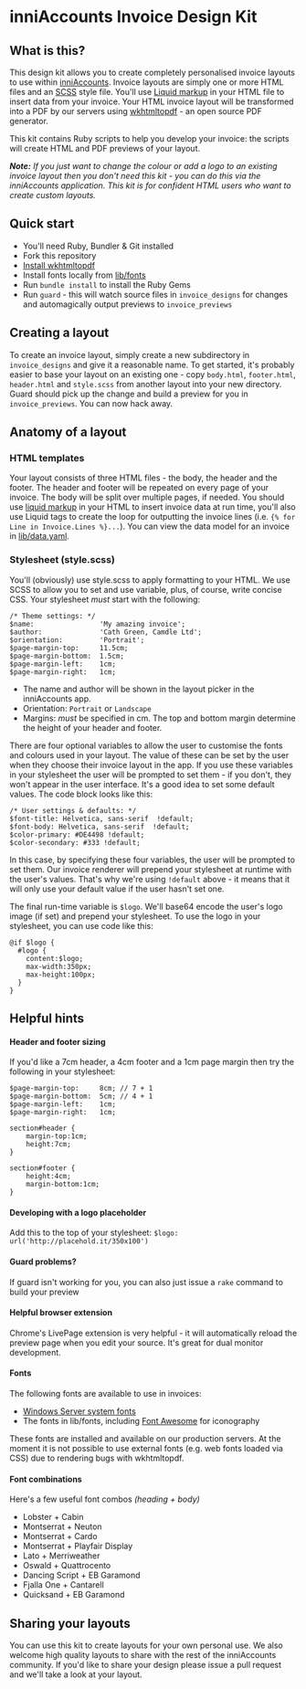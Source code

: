 # inniAccounts Invoice Design Kit

## What is this?
This design kit allows you to create completely personalised invoice layouts to use within [inniAccounts](http://www.inniaccounts.co.uk). Invoice layouts are simply one or more HTML files and an [SCSS](http://sass-lang.com/guide) style file. You'll use [Liquid markup](http://liquidmarkup.org) in your HTML file to insert data from your invoice. Your HTML invoice layout will be transformed into a PDF by our servers using [wkhtmltopdf](http://wkhtmltopdf.org) - an open source PDF generator.

This kit contains Ruby scripts to help you develop your invoice: the scripts will create HTML and PDF previews of your layout.

***Note:*** *If you just want to change the colour or add a logo to an existing invoice layout then you don't need this kit - you can do this via the inniAccounts application. This kit is for confident HTML users who want to create custom layouts.*

## Quick start
* You'll need Ruby, Bundler & Git installed
* Fork this repository
* [Install wkhtmltopdf](https://github.com/pdfkit/pdfkit/wiki/Installing-WKHTMLTOPDF)
* Install fonts locally from [lib/fonts](lib/fonts)
* Run `bundle install` to install the Ruby Gems
* Run `guard` - this will watch source files in `invoice_designs` for changes and automagically output previews to `invoice_previews`

## Creating a layout
To create an invoice layout, simply create a new subdirectory in `invoice_designs` and give it a reasonable name. To get started, it's probably easier to base your layout on an existing one - copy `body.html`, `footer.html`, `header.html` and `style.scss` from another layout into your new directory. Guard should pick up the change and build a preview for you in `invoice_previews`. You can now hack away.

## Anatomy of a layout

### HTML templates
Your layout consists of three HTML files - the body, the header and the footer. The header and footer will be repeated on every page of your invoice. The body will be split over multiple pages, if needed. You should use [liquid markup](http://liquidmarkup.org) in your HTML to insert invoice data at run time, you'll also use Liquid tags to create the loop for outputting the invoice lines (i.e. `{% for Line in Invoice.Lines %}...`). You can view the data model for an invoice in [lib/data.yaml](lib/data.yaml).

### Stylesheet (style.scss)
You'll (obviously) use style.scss to apply formatting to your HTML. We use SCSS to allow you to set and use variable, plus, of course, write concise CSS. Your stylesheet *must* start with the following:

    /* Theme settings: */
    $name:                'My amazing invoice';
    $author:              'Cath Green, Camdle Ltd';
    $orientation:         'Portrait';
    $page-margin-top:     11.5cm;
    $page-margin-bottom:  1.5cm;
    $page-margin-left:    1cm;
    $page-margin-right:   1cm;

* The name and author will be shown in the layout picker in the inniAccounts app.
* Orientation: `Portrait` or `Landscape`
* Margins: *must* be specified in cm. The top and bottom margin determine the height of your header and footer.

There are four optional variables to allow the user to customise the fonts and colours used in your layout. The value of these can be set by the user when they choose their invoice layout in the app. If you use these variables in your stylesheet the user will be prompted to set them - if you don't, they won't appear in the user interface. It's a good idea to set some default values. The code block looks like this:

    /* User settings & defaults: */
    $font-title: Helvetica, sans-serif  !default;
    $font-body: Helvetica, sans-serif  !default;
    $color-primary: #DE4498 !default;
    $color-secondary: #333 !default;

In this case, by specifying these four variables, the user will be prompted to set them. Our invoice renderer will prepend your stylesheet at runtime with the user's values. That's why we're using `!default` above - it means that it will only use your default value if the user hasn't set one.

The final run-time variable is `$logo`. We'll base64 encode the user's logo image (if set) and prepend your stylesheet. To use the logo in your stylesheet, you can use code like this:

    @if $logo {
      #logo {
        content:$logo;
        max-width:350px;
        max-height:100px;
      }
    }

## Helpful hints

#### Header and footer sizing
If you'd like a 7cm header, a 4cm footer and a 1cm page margin then try the following in your stylesheet:

    $page-margin-top:     8cm; // 7 + 1
    $page-margin-bottom:  5cm; // 4 + 1
    $page-margin-left:    1cm;
    $page-margin-right:   1cm;

    section#header {
        margin-top:1cm;
        height:7cm;
    }

    section#footer {
        height:4cm;
        margin-bottom:1cm;
    }

#### Developing with a logo placeholder
Add this to the top of your stylesheet: `$logo: url('http://placehold.it/350x100')`

#### Guard problems?
If guard isn't working for you, you can also just issue a `rake` command to build your preview

#### Helpful browser extension
Chrome's LivePage extension is very helpful - it will automatically reload the preview page when you edit your source. It's great for dual monitor development.

#### Fonts
The following fonts are available to use in invoices:

* [Windows Server system fonts](https://www.microsoft.com/typography/fonts/product.aspx?PID=160)
* The fonts in lib/fonts, including [Font Awesome](http://fortawesome.github.io/Font-Awesome/icons/) for iconography

These fonts are installed and available on our production servers. At the moment it is not possible to use external fonts (e.g. web fonts loaded via CSS) due to rendering bugs with wkhtmltopdf.

#### Font combinations
Here's a few useful font combos *(heading + body)*

* Lobster + Cabin
* Montserrat + Neuton
* Montserrat + Cardo
* Montserrat + Playfair Display
* Lato + Merriweather
* Oswald + Quattrocento
* Dancing Script + EB Garamond
* Fjalla One + Cantarell
* Quicksand + EB Garamond

## Sharing your layouts
You can use this kit to create layouts for your own personal use. We also welcome high quality layouts to share with the rest of the inniAccounts community. If you'd like to share your design please issue a pull request and we'll take a look at your layout.